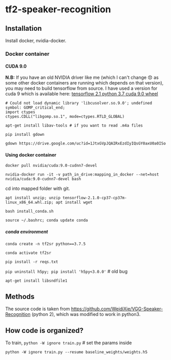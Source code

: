 # tf2-speaker-recognition


## Installation

Install docker, nvidia-docker.

### Docker container

#### CUDA 9.0
**N.B:** If you have an old NVIDIA driver like me (which I can't change :disappointed: as some other docker containers are running which depends on that version), you may need to build tensorflow from source. I have used a version for cuda 9 which is available here: [tensorflow 2.1 python 3.7 cuda 9.0 wheel](https://drive.google.com/file/d/1JtxGVpJQAIRxEzdIyIQsGY0axU0a0ISo/view)

```
# Could not load dynamic library 'libcusolver.so.9.0'; undefined symbol: GOMP_critical_end;
import ctypes
ctypes.CDLL("libgomp.so.1", mode=ctypes.RTLD_GLOBAL)
```

```
apt-get install libav-tools # if you want to read .m4a files
```

`pip install gdown`

`gdown https://drive.google.com/uc?id=1JtxGVpJQAIRxEzdIyIQsGY0axU0a0ISo`

#### Using docker container

`docker pull nvidia/cuda:9.0-cudnn7-devel`

`nvidia-docker run -it -v path_in_drive:mapping_in_docker --net=host nvidia/cuda:9.0-cudnn7-devel bash`

cd into mapped folder with git.

`apt install unzip; unzip tensorflow-2.1.0-cp37-cp37m-linux_x86_64.whl.zip; apt install wget`

`bash install_conda.sh`

`source ~/.bashrc; conda update conda`

##### conda environment

`conda create -n tf2sr python==3.7.5`

`conda activate tf2sr`

`pip install -r reqs.txt` 

`pip uninstall h5py; pip install 'h5py<3.0.0'` # old bug

`apt-get install libsndfile1`

## Methods

The source code is taken from https://github.com/WeidiXie/VGG-Speaker-Recognition (python 2), which was modified to work in python3.


## How code is organized?

To train, `python -W ignore train.py` # set the params inside

`python -W ignore train.py --resume baseline_weights/weights.h5`

